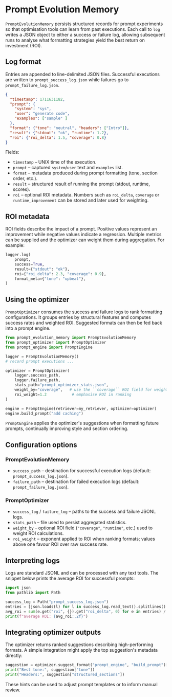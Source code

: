 # Prompt Evolution Memory

`PromptEvolutionMemory` persists structured records for prompt experiments so
that optimisation tools can learn from past executions. Each call to `log`
writes a JSON object to either a success or failure log, allowing subsequent
runs to analyse what formatting strategies yield the best return on investment
(ROI).

## Log format

Entries are appended to line-delimited JSON files. Successful executions are
written to `prompt_success_log.json` while failures go to
`prompt_failure_log.json`.

```json
{
  "timestamp": 1711631182,
  "prompt": {
    "system": "sys",
    "user": "generate code",
    "examples": ["sample" ]
  },
  "format": {"tone": "neutral", "headers": ["Intro"]},
  "result": {"stdout": "ok", "runtime": 1.2},
  "roi": {"roi_delta": 1.5, "coverage": 0.8}
}
```

Fields:

* `timestamp` – UNIX time of the execution.
* `prompt` – captured `system`/`user` text and `examples` list.
* `format` – metadata produced during prompt formatting (tone, section order,
  etc.).
* `result` – structured result of running the prompt (stdout, runtime,
  scores).
* `roi` – optional ROI metadata.  Numbers such as `roi_delta`, `coverage` or
  `runtime_improvement` can be stored and later used for weighting.

## ROI metadata

ROI fields describe the impact of a prompt.  Positive values represent an
improvement while negative values indicate a regression.  Multiple metrics can
be supplied and the optimizer can weight them during aggregation.  For example:

```python
logger.log(
    prompt,
    success=True,
    result={"stdout": "ok"},
    roi={"roi_delta": 2.3, "coverage": 0.9},
    format_meta={"tone": "upbeat"},
)
```

## Using the optimizer

`PromptOptimizer` consumes the success and failure logs to rank formatting
configurations.  It groups entries by structural features and computes success
rates and weighted ROI.  Suggested formats can then be fed back into a prompt
engine.

```python
from prompt_evolution_memory import PromptEvolutionMemory
from prompt_optimizer import PromptOptimizer
from prompt_engine import PromptEngine

logger = PromptEvolutionMemory()
# record prompt executions ...

optimizer = PromptOptimizer(
    logger.success_path,
    logger.failure_path,
    stats_path="prompt_optimizer_stats.json",
    weight_by="coverage",   # use the ``coverage`` ROI field for weighting
    roi_weight=1.2           # emphasise ROI in ranking
)

engine = PromptEngine(retriever=my_retriever, optimizer=optimizer)
engine.build_prompt("add caching")
```

`PromptEngine` applies the optimizer's suggestions when formatting future
prompts, continually improving style and section ordering.

## Configuration options

### PromptEvolutionMemory

* `success_path` – destination for successful execution logs
  (default: `prompt_success_log.json`).
* `failure_path` – destination for failed execution logs
  (default: `prompt_failure_log.json`).

### PromptOptimizer

* `success_log` / `failure_log` – paths to the success and failure JSONL logs.
* `stats_path` – file used to persist aggregated statistics.
* `weight_by` – optional ROI field (`"coverage"`, `"runtime"`, etc.) used to
  weight ROI calculations.
* `roi_weight` – exponent applied to ROI when ranking formats; values above one
  favour ROI over raw success rate.

## Interpreting logs

Logs are standard JSONL and can be processed with any text tools.  The snippet
below prints the average ROI for successful prompts:

```python
import json
from pathlib import Path

success_log = Path("prompt_success_log.json")
entries = [json.loads(l) for l in success_log.read_text().splitlines() if l]
avg_roi = sum(e.get("roi", {}).get("roi_delta", 0) for e in entries) / len(entries)
print(f"average ROI: {avg_roi:.2f}")
```

## Integrating optimizer outputs

The optimizer returns ranked suggestions describing high-performing formats.
A simple integration might apply the top suggestion's metadata directly:

```python
suggestion = optimizer.suggest_format("prompt_engine", "build_prompt")[0]
print("Best tone:", suggestion["tone"])
print("Headers:", suggestion["structured_sections"])
```

These hints can be used to adjust prompt templates or to inform manual review.

